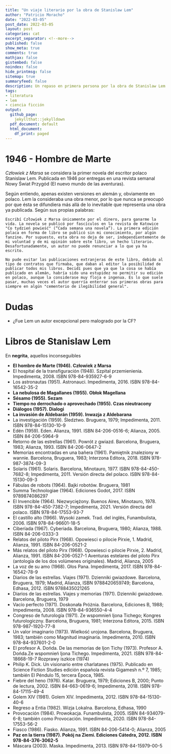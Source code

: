 ```yaml
---
title: "Un viaje literario por la obra de Stanislaw Lem"
author: "Patricio Moracho"
date: "2022-03-05"
post_date: 2022-03-05
layout: post
categories: cat
excerpt_separator: <!--more-->
published: false
show_meta: true
comments: true
mathjax: false
gistembed: false
noindex: false
hide_printmsg: false
sitemap: true
summaryfeed: false
description: Un repaso en primera persona por la obra de Stanislaw Lem
tags:
- literatura
- lem
- ciencia ficción
output:
  github_page:
    jekyllthat::jekylldown
  pdf_document: default
  html_document:
    df_print: paged
---
```


# 1946 - Hombre de Marte

_Człowiek z Marsa_ se considera la primer novela del escritor polaco Stanislaw
Lem. Publicada en 1946 por entregas en una revista semanal Nowy Świat Przygód
(El nuevo mundo de las aventuras).

Según entiendo, apenas existen versiones en alemán y, obviamente en polaco. Lem
la consideraba una obra menor, por lo que nunca se preocupó por que ésta se
difundiera más allá de lo inevitable que representa una obra ya publicada. Según
sus propias palabras:

    Escribí Człowiek z Marsa únicamente por el dinero, para ganarme la vida. La novela se publicó por fascículos en la revista de Katowice "Co tydzień powieść" (“Cada semana una novela”). La primera edición polaca en forma de libro se publicó sin mi conocimiento, por algún fanzine. Por supuesto, esta obra no deja de ser, independientemente de mi voluntad y de mi opinión sobre este libro, un hecho literario. Desafortunadamente, un autor no puede renunciar a lo que ya ha escrito.

    No pude evitar las publicaciones extranjeras de este libro, debido al tipo de contratos que firmaba, que daban al editor la posibilidad de publicar todos mis libros. Decidí pues que ya que la cosa se había publicado en alemán, habría sido una estupidez no permitir su edición en polaco, aunque la considerase muy floja e ingenua. Es lo que suele pasar, muchas veces el autor querría enterrar sus primeras obras para siempre en algún "cementerio de ilegibilidad general".



# Dudas

* ¿Fue Lem un autor excepcional pero malogrado por la CF?


# Libros de Stanislaw Lem

En __negrita__, aquellos inconseguibles

* __El hombre de Marte (1946). Człowiek z Marsa__
* El hospital de la transfiguración (1948). Szpital przemienienia.
  Impedimenta, 2008. ISBN 978-84-935927-6-9
* Los astronautas (1951). Astronauci. Impedimenta, 2016. ISBN
  978-84-16542-35-2
* __La nebulosa de Magallanes (1955). Obłok Magellana__
* __Sésamo (1955). Sezam__
* __Tiempo no derrochado o aprovechado (1955). Czas nieutracony__
* __Diálogos (1957). Dialogi__
* __La invasión de Aldebarán (1959). Inwazja z Aldebarana__
* La investigación (1959). Śledztwo. Bruguera, 1979; Impedimenta, 2011. ISBN
  978-84-15130-10-9
* Edén (1959). Eden. Alianza, 1991. ISBN 84-206-0516-6; Alianza, 2005. ISBN
  84-206-5964-9
* Retorno de las estrellas (1961). Powrót z gwiazd. Barcelona, Bruguera, 1983;
  Alianza, 1993. ISBN 84-206-0647-2
* Memorias encontradas en una bañera (1961). Pamiętnik znaleziony w wannie.
  Barcelona, Bruguera, 1983; Interzona Editora, 2018. ISBN 978-987-3874-09-3
* Solaris (1961). Solaris. Barcelona, Minotauro, 1977. ISBN 978-84-450-7682-8;
  Impedimenta, 2011. Versión directa del polaco. ISBN 978-84-15130-09-3
* Fábulas de robots (1964). Bajki robotów. Bruguera, 1981
* Summa Technologiae (1964). Ediciones Godot, 2017. ISBN 9789874086297
* El Invencible (1964). Niezwyciężony. Buenos Aires, Minotauro, 1978. ISBN
  978-84-450-7382-7; Impedimenta, 2021. Versión directa del polaco. ISBN
  978-84-17553-93-7
* El castillo alto (1966). Wysoki zamek. Trad. del inglés, Funambulista, 2006.
  ISBN 978-84-96601-18-5
* Ciberíada (1967). Cyberiada. Barcelona, Bruguera, 1980; Alianza, 1988. ISBN
  84-206-0333-3
* Relatos del piloto Pirx (1968). Opowiesci o pilocie Pirxie, 1. Madrid,
  Alianza, 1991. ISBN 84-206-0521-2
* Más relatos del piloto Pirx (1968). Opowiesci o pilocie Pirxie, 2. Madrid,
  Alianza, 1991. ISBN 84-206-0527-1 Aventuras estelares del piloto Pirx
  (antología de los dos volúmenes originales). Madrid, Alianza, 2005
* La voz de su amo (1968). Głos Pana. Impedimenta, 2017. ISBN 978-84-16542-78-9
* Diarios de las estrellas. Viajes (1971). Dzienniki gwiazdowe. Barcelona,
  Bruguera, 1979; Madrid, Alianza, ISBN 9788420659749; Barcelona, Edhasa, 2012.
  ISBN 9788435021265
* Diarios de las estrellas. Viajes y memorias (1971). Dzienniki gwiazdowe.
  Barcelona, Bruguera, 1979
* Vacío perfecto (1971). Doskonała Próżnia. Barcelona, Ediciones B, 1988;
  Impedimenta, 2008. ISBN 978-84-936550-4-4
* Congreso de futurología (1971). Ze wspomnień Ijona Tichego; Kongres
  futurologiczny. Barcelona, Bruguera, 1981; Interzona Editora, 2015. ISBN
  978-987-1920-77-8
* Un valor imaginario (1973). Wielkość urojona. Barcelona, Bruguera, 1983; también como Magnitud imaginaria. Impedimenta, 2010. ISBN 978-84-937601-2-0
* El profesor A. Dońda. De las memorias de Ijon Tichy (1973). Profesor A.
  Dońda.Ze wspomnień Ijona Tichego. Impedimenta, 2021. ISBN 978-84-18668-19-7
  Rozprawy iszkice (1974)
* Philip K. Dick. Un visionario entre charlatanes (1975). Publicado en Science
  Fiction Studies edición española revista Gigamesh n.º 7, 1985; también El
  Péndulo 15, tercera Época, 1985.
* Fiebre del heno (1976). Katar. Bruguera, 1979; Ediciones B, 2000; Punto de
  lectura, 2002. ISBN 84-663-0619-6; Impedimenta, 2018. ISBN 978-84-17115-49-4
* Golem XIV (1981). Golem XIV. Impedimenta, 2012. ISBN 978-84-15130-40-6
* Regreso a Entia (1982). Wizja Lokalna. Barcelona, Edhasa, 1990
* Provocación (1984). Prowokacja. Funambulista, 2005. ISBN 84-934079-6-8;
  también como Provocación. Impedimenta, 2020. ISBN 978-84-17553-56-2
* Fiasco (1986). Fiasko. Alianza, 1991. ISBN 84-206-5414-0; Alianza, 2005
* __Paz en la tierra (1987). Pokój na Ziemi. Ediciones Cátedra, 2012. ISBN
  978-84-376-3062-5__
* Máscara (2003). Maska. Impedimenta, 2013. ISBN 978-84-15979-00-5